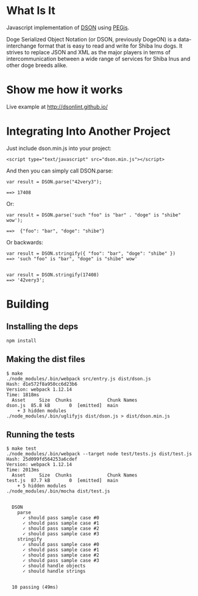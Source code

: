 # What Is It
Javascript implementation of [DSON](https://github.com/dogescript/DSON) using [PEGjs](http://pegjs.majda.cz/).

Doge Serialized Object Notation (or DSON, previously DogeON) is a data-interchange format that is easy to read and write for Shiba Inu dogs. It strives to replace JSON and XML as the major players in terms of intercommunication between a wide range of services for Shiba Inus and other doge breeds alike.

# Show me how it works
Live example at http://dsonlint.github.io/



# Integrating Into Another Project
Just include dson.min.js into your project:

    <script type="text/javascript" src="dson.min.js"></script>


And then you can simply call DSON.parse:

    var result = DSON.parse("42very3");

    ==> 17408


Or:

    var result = DSON.parse('such "foo" is "bar" . "doge" is "shibe" wow');

    ==>  {"foo": "bar", "doge": "shibe"}


Or backwards:

    var result = DSON.stringify({ "foo": "bar", "doge": "shibe" })
    ==> 'such "foo" is "bar", "doge" is "shibe" wow'


    var result = DSON.stringify(17408)
    ==> '42very3';

# Building


## Installing the deps

    npm install


## Making the dist files

    $ make
    ./node_modules/.bin/webpack src/entry.js dist/dson.js
    Hash: d1e572f8a950cc6d23b6
    Version: webpack 1.12.14
    Time: 1818ms
      Asset     Size  Chunks             Chunk Names
    dson.js  85.8 kB       0  [emitted]  main
        + 3 hidden modules
    ./node_modules/.bin/uglifyjs dist/dson.js > dist/dson.min.js


## Running the tests

    $ make test
    ./node_modules/.bin/webpack --target node test/tests.js dist/test.js
    Hash: 25d099fd564253a6cdef
    Version: webpack 1.12.14
    Time: 2013ms
      Asset     Size  Chunks             Chunk Names
    test.js  87.7 kB       0  [emitted]  main
        + 5 hidden modules
    ./node_modules/.bin/mocha dist/test.js


      DSON
        parse
          ✓ should pass sample case #0
          ✓ should pass sample case #1
          ✓ should pass sample case #2
          ✓ should pass sample case #3
        stringify
          ✓ should pass sample case #0
          ✓ should pass sample case #1
          ✓ should pass sample case #2
          ✓ should pass sample case #3
          ✓ should handle objects
          ✓ should handle strings


      10 passing (49ms)


